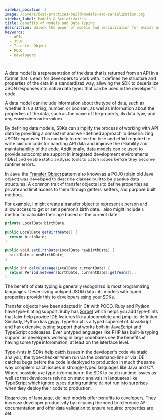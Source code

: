 ```yaml
---
sidebar_position: 3
image: /covers/best-practices/build/models-and-serialization.png
sidebar_label: Models & Serialization
title: Benefits of Models and Data Typing
description: Unlock the power of models and serialization for easier access to data in APIs. Create objects without referencing API documentation and add data validation. 
keywords:
  - APIs
  - JSON
  - Transfer Object
  - POJO
  - Developers

---
```


A data model is a representation of the data that is returned from an API in a format that is easy for developers to work with. It defines the structure and properties of the data in a standardized way, allowing the SDK to deserialize JSON responses into native data types that can be used in the developer's code.

A data model can include information about the type of data, such as whether it is a string, number, or boolean, as well as information about the properties of the data, such as the name of the property, its data type, and any constraints on its values.

By defining data models, SDKs can simplify the process of working with API data by providing a consistent and well-defined approach to deserializing JSON responses. This can help to reduce the time and effort required to write custom code for handling API data and improve the reliability and maintainability of the code. Additionally, data models can be used to provide autocomplete support in integrated development environments (IDEs) and enable static analysis tools to catch issues before they become runtime errors.

In Java, the [Transfer Object](https://www.geeksforgeeks.org/transfer-object-pattern-in-java/) pattern also known as a POJO (plain old Java object) was developed to describe classes built to be passive data structures. A common trait of transfer objects is to define properties as private and limit access to them through getters, setters, and purpose built methods. 

For example, I might create a transfer object to represent a person and allow access to get or set a person’s birth date. I also might include a method to calculate their age based on the current date.

``` java
private LocalDate birthDate;

public LocalDate getBirthDate() {
  return birthDate;
}

public void setBirthDate(LocalDate newBirthDate) {
  birthDate = newBirthDate;
}

public int calculateAge(LocalDate currentDate) {
  return Period.between(birthDate, currentDate).getYears();;
}
```

The benefit of data typing is generally recognized is most programming languages. Deseralizing untyped JSON data into models with typed properties provide this to developers using your SDKs.

Transfer objects have been adapted in C# with POCO. Ruby and Python have type-hinting support. Ruby has [Sorbet](https://sorbet.org/) which helps you add type-hints that later help provide IDE features like autocomplete and jump-to-defintion. Similarly, Python has [mypy](https://mypy.readthedocs.io/en/stable/index.html). TypeScript is a typed superset of JavaScript and has extensive typing support that works both in JavaScript and TypeScript codebases. Even untyped languages like PHP has built-in typing support as developers working in large codebases see the benefits of having some type inforomation, at least on the interface level.

Type-hints in SDKs help catch issues in the developer's code via static analysis; the type-checker when run via the command-line or via IDE catches bugs before the code is deployed to production in much the same way compilers catch issues in strongly-typed languages like Java and C#. Where possible use  type-information in the SDK to catch runtime issues as well so that developers relying on static analysis in languages like TypeScript which ignore types during runtime do not run into surprises when they deploy their code to production.

Regardless of language, defined models offer benefits to developers. They increase developer productivity by reducing the need to reference API documentation and offer data validation to ensure required properties are set.
